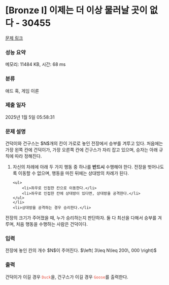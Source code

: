 # [Bronze I] 이제는 더 이상 물러날 곳이 없다 - 30455 

[문제 링크](https://www.acmicpc.net/problem/30455) 

### 성능 요약

메모리: 11484 KB, 시간: 68 ms

### 분류

애드 혹, 게임 이론

### 제출 일자

2025년 1월 5일 05:58:31

### 문제 설명

<p>건덕이와 건구스는 $N$개의 칸이 가로로 놓인 전장에서 승부를 겨루고 있다. 처음에는 가장 왼쪽 칸에 건덕이가, 가장 오른쪽 칸에 건구스가 자리 잡고 있으며, 승자는 아래 규칙에 따라 정해진다.</p>

<ol>
	<li>자신의 차례에 아래 두 가지 행동 중 하나를 <strong>반드시</strong> 수행해야 한다. 전장을 벗어나도록 이동할 수 없으며, 행동을 마친 뒤에는 상대방의 차례가 된다.

	<ul>
		<li>좌우로 인접한 칸으로 이동한다.</li>
		<li>좌우로 인접한 칸에 상대방이 있다면, 상대방을 공격한다.</li>
	</ul>
	</li>
	<li>상대방을 공격하는 경우 승리한다.</li>
</ol>

<p>전장의 크기가 주어졌을 때, 누가 승리하는지 판단하자. 둘 다 최선을 다해서 승부를 겨루며, 처음 행동을 수행하는 사람은 건덕이다.</p>

### 입력 

 <p>전장에 놓인 칸의 개수 $N$이 주어진다. $\left( 3\leq N\leq 200\, 000 \right)$</p>

### 출력 

 <p>건덕이가 이길 경우 <span style="color:#e74c3c;"><code>Duck</code></span>을, 건구스가 이길 경우 <span style="color:#e74c3c;"><code>Goose</code></span>를 출력한다.</p>

